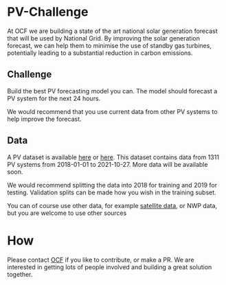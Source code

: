 # PV-Challenge

At OCF we are building a state of the art national solar generation forecast that will be used by National Grid.
By improving the solar generation forecast, we can help them to minimise the use of standby gas turbines,
potentially leading to a substantial reduction in carbon emissions.

## Challenge

Build the best PV forecasting model you can.
The model should forecast a PV system for the next 24 hours.

We would recommend that you use current data from other PV systems to help improve the forecast.

## Data

A PV dataset is available [here](https://huggingface.co/datasets/openclimatefix/uk_pv)
or [here](https://console.cloud.google.com/marketplace/product/bigquery-public-data/eumetsat-seviri-rss-hrv-uk).
This dataset contains data from 1311 PV systems from 2018-01-01 to 2021-10-27. More data will be available soon.

We would recommend splitting the data into 2018 for training and 2019 for testing.
Validation splits can be made how you wish in the training subset.

You can of course use other data, for example
[satellite data](https://huggingface.co/datasets/openclimatefix/eumetsat_uk_hrv), or NWP data,
but you are welcome to use other sources

# How

Please contact [OCF](info@openclimatefix.org) if you like to contribute, or make a PR.
We are interested in getting lots of people involved and building a great solution together.